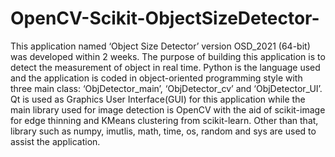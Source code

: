 # OpenCV-Scikit-ObjectSizeDetector-
This application named ‘Object Size Detector’ version OSD_2021 (64-bit) was developed within 2 weeks. The purpose of building this application is to detect the measurement of object in real time. Python is the language used and the application is coded in object-oriented programming style with three main class: ‘ObjDetector_main’, ‘ObjDetector_cv’ and ‘ObjDetector_UI’. Qt is used as Graphics User Interface(GUI) for this application while the main library used for image detection is OpenCV with the aid of scikit-image for edge thinning and KMeans clustering from scikit-learn. Other than that, library such as numpy, imutlis, math, time, os, random and sys are used to assist the application.
